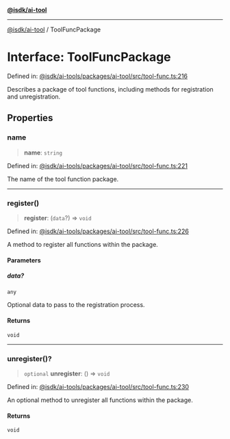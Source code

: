 [**@isdk/ai-tool**](../README.md)

***

[@isdk/ai-tool](../globals.md) / ToolFuncPackage

# Interface: ToolFuncPackage

Defined in: [@isdk/ai-tools/packages/ai-tool/src/tool-func.ts:216](https://github.com/isdk/ai-tool.js/blob/4ebf370aaec9c78535cb40ffc19656d7bddcb145/src/tool-func.ts#L216)

Describes a package of tool functions, including methods for registration and unregistration.

## Properties

### name

> **name**: `string`

Defined in: [@isdk/ai-tools/packages/ai-tool/src/tool-func.ts:221](https://github.com/isdk/ai-tool.js/blob/4ebf370aaec9c78535cb40ffc19656d7bddcb145/src/tool-func.ts#L221)

The name of the tool function package.

***

### register()

> **register**: (`data`?) => `void`

Defined in: [@isdk/ai-tools/packages/ai-tool/src/tool-func.ts:226](https://github.com/isdk/ai-tool.js/blob/4ebf370aaec9c78535cb40ffc19656d7bddcb145/src/tool-func.ts#L226)

A method to register all functions within the package.

#### Parameters

##### data?

`any`

Optional data to pass to the registration process.

#### Returns

`void`

***

### unregister()?

> `optional` **unregister**: () => `void`

Defined in: [@isdk/ai-tools/packages/ai-tool/src/tool-func.ts:230](https://github.com/isdk/ai-tool.js/blob/4ebf370aaec9c78535cb40ffc19656d7bddcb145/src/tool-func.ts#L230)

An optional method to unregister all functions within the package.

#### Returns

`void`
